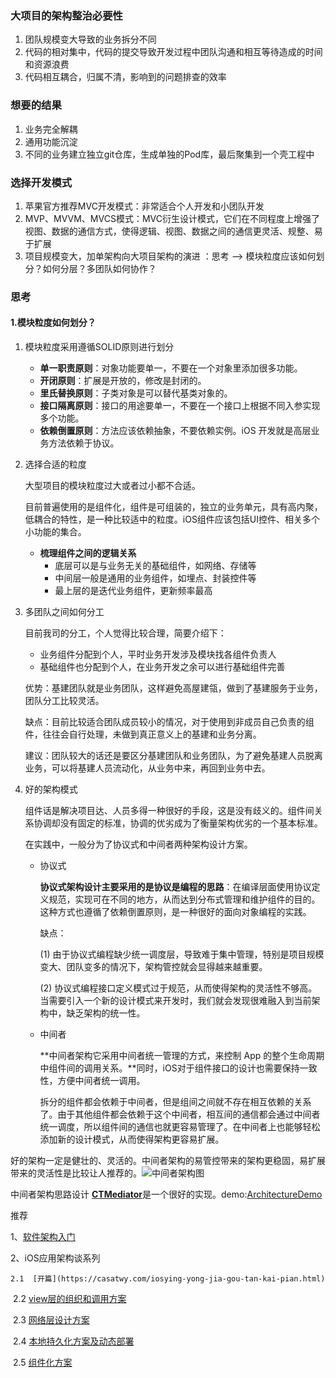 ### 大项目的架构整治必要性



1. 团队规模变大导致的业务拆分不同
2. 代码的相对集中，代码的提交导致开发过程中团队沟通和相互等待造成的时间和资源浪费
3. 代码相互耦合，归属不清，影响到的问题排查的效率



### 想要的结果

1. 业务完全解耦
2. 通用功能沉淀
3. 不同的业务建立独立git仓库，生成单独的Pod库，最后聚集到一个壳工程中



### 选择开发模式

1. 苹果官方推荐MVC开发模式：非常适合个人开发和小团队开发
2. MVP、MVVM、MVCS模式：MVC衍生设计模式，它们在不同程度上增强了视图、数据的通信方式，使得逻辑、视图、数据之间的通信更灵活、规整、易于扩展
3. 项目规模变大，加单架构向大项目架构的演进 ：思考 --> 模块粒度应该如何划分？如何分层？多团队如何协作？



### 思考

#### 1.模块粒度如何划分？

1. 模块粒度采用遵循SOLID原则进行划分

   * **单一职责原则**：对象功能要单一，不要在一个对象里添加很多功能。
   * **开闭原则**：扩展是开放的，修改是封闭的。
   * **里氏替换原则**：子类对象是可以替代基类对象的。
   * **接口隔离原则**：接口的用途要单一，不要在一个接口上根据不同入参实现多个功能。
   * **依赖倒置原则**：方法应该依赖抽象，不要依赖实例。iOS 开发就是高层业务方法依赖于协议。

2. 选择合适的粒度

   大型项目的模块粒度过大或者过小都不合适。

   目前普遍使用的是组件化，组件是可组装的，独立的业务单元，具有高内聚，低耦合的特性，是一种比较适中的粒度。iOS组件应该包括UI控件、相关多个小功能的集合。

   * **梳理组件之间的逻辑关系**
     * 底层可以是与业务无关的基础组件，如网络、存储等
     * 中间层一般是通用的业务组件，如埋点、封装控件等
     * 最上层的是迭代业务组件，更新频率最高

3. 多团队之间如何分工

   目前我司的分工，个人觉得比较合理，简要介绍下：

   * 业务组件分配到个人，平时业务开发涉及模块找各组件负责人
   * 基础组件也分配到个人，在业务开发之余可以进行基础组件完善

   优势：基建团队就是业务团队，这样避免高屋建瓴，做到了基建服务于业务，团队分工比较灵活。

   缺点：目前比较适合团队成员较小的情况，对于使用到非成员自己负责的组件，往往会自行处理，未做到真正意义上的基建和业务分离。

   建议：团队较大的话还是要区分基建团队和业务团队，为了避免基建人员脱离业务，可以将基建人员流动化，从业务中来，再回到业务中去。

4. 好的架构模式

   组件话是解决项目达、人员多得一种很好的手段，这是没有歧义的。组件间关系协调却没有固定的标准，协调的优劣成为了衡量架构优劣的一个基本标准。

   在实践中，一般分为了协议式和中间者两种架构设计方案。

   * 协议式

     **协议式架构设计主要采用的是协议是编程的思路**：在编译层面使用协议定义规范，实现可在不同的地方，从而达到分布式管理和维护组件的目的。这种方式也遵循了依赖倒置原则，是一种很好的面向对象编程的实践。

     缺点：

     (1) 由于协议式编程缺少统一调度层，导致难于集中管理，特别是项目规模变大、团队变多的情况下，架构管控就会显得越来越重要。

     (2) 协议式编程接口定义模式过于规范，从而使得架构的灵活性不够高。当需要引入一个新的设计模式来开发时，我们就会发现很难融入到当前架构中，缺乏架构的统一性。

   * 中间者

     **中间者架构它采用中间者统一管理的方式，来控制 App 的整个生命周期中组件间的调用关系。**同时，iOS对于组件接口的设计也需要保持一致性，方便中间者统一调用。

     拆分的组件都会依赖于中间者，但是组间之间就不存在相互依赖的关系了。由于其他组件都会依赖于这个中间者，相互间的通信都会通过中间者统一调度，所以组件间的通信也就更容易管理了。在中间者上也能够轻松添加新的设计模式，从而使得架构更容易扩展。



好的架构一定是健壮的、灵活的。中间者架构的易管控带来的架构更稳固，易扩展带来的灵活性是比较让人推荐的。![中间者架构图](http://res.guohuaden.com/%E4%B8%AD%E9%97%B4%E8%80%85%E6%9E%B6%E6%9E%84%E5%9B%BE.png)

中间者架构思路设计 [**CTMediator**](https://github.com/casatwy/CTMediator)是一个很好的实现。demo:[ArchitectureDemo](https://github.com/ming1016/ArchitectureDemo)

推荐

1、[软件架构入门](http://www.ruanyifeng.com/blog/2016/09/software-architecture.html)

2、iOS应用架构谈系列

 	2.1  [开篇](https://casatwy.com/iosying-yong-jia-gou-tan-kai-pian.html) 

​	2.2  [view层的组织和调用方案](https://casatwy.com/iosying-yong-jia-gou-tan-viewceng-de-zu-zhi-he-diao-yong-fang-an.html)

​	2.3  [网络层设计方案](https://casatwy.com/iosying-yong-jia-gou-tan-wang-luo-ceng-she-ji-fang-an.html)

​	2.4  [本地持久化方案及动态部署](https://casatwy.com/iosying-yong-jia-gou-tan-ben-di-chi-jiu-hua-fang-an-ji-dong-tai-bu-shu.html)

​	2.5  [组件化方案](https://casatwy.com/iOS-Modulization.html)

